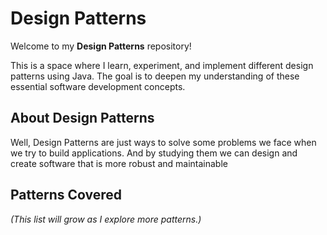 # Design Patterns

Welcome to my **Design Patterns** repository!

This is a space where I learn, experiment, and implement different design patterns using Java.
The goal is to deepen my understanding of these essential software development concepts.

## About Design Patterns

Well, Design Patterns are just ways to solve some problems we face when we try to build applications. And by studying them we
can design and create software that is more robust and maintainable

## Patterns Covered


*(This list will grow as I explore more patterns.)*

